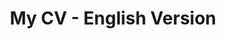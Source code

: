 ---
layout: default
title: "My CV - English Version"
lang: "en"
permalink: /en/

sidebar: |
  ## Facundo Ipharraguerre
  ## Profile Summary 
  Telecommunications Engineer with expertise in IT infrastructure and software development. 15+ years in Linux, Windows Server, cloud, networking, and automation. Skilled in security, agile methodologies, and virtualization. Experience working under an ISO 9001 quality management system. Fluent in Spanish (native) and conversational English.
  - Location: Córdoba, Argentina
  ## Education
  - B.Sc. Telecommunications Engineering [UNDEF - Instituto Universitario Aeronáutico (Córdoba, Argentina)]
    - Final Project: "Sistema Dinámico de Adquisición y Alerta de Velocidad para la Concientización de Conductores Vehiculares" (Dynamic Speed Acquisition and Alert System for Driver Awareness).

content_variable: |
  ## Resume
  {% include experience_en.md %}
---